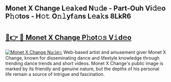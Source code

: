 ## Monet X Change L𝚎a𝚔ed N𝚞𝚍e - Part-Ouh Vi𝚍𝚎o P𝚑𝚘tos - H𝚘𝚝 O𝚗𝚕yf𝚊ns L𝚎a𝚔s 8LkR6

# <h2><a href="http://kf317r.oniu.top/?m=Monet+X+Change">🔗👉 🔴 Monet X Change P𝚑ot𝚘𝚜 V𝚒d𝚎o</a></h2>

[![Monet X Change Nu𝚍e𝚜](https://i.imgur.com/0qMVB7G.gif)](http://kf317r.oniu.top/?m=Monet+X+Change)
Web-based artist and amusement giver Monet X Change, known for disseminating dance and lifestyle knowledge through trending dance trends and short videos. Monet X Change's public image is marked by its friendly and genuine nature, but the depths of his personal life remain a source of intrigue and fascination.  
